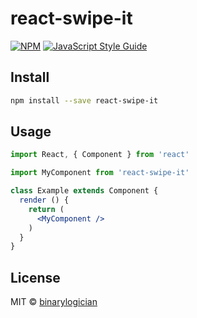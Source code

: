 # react-swipe-it

> 

[![NPM](https://img.shields.io/npm/v/react-swipe-it.svg)](https://www.npmjs.com/package/react-swipe-it) [![JavaScript Style Guide](https://img.shields.io/badge/code_style-standard-brightgreen.svg)](https://standardjs.com)

## Install

```bash
npm install --save react-swipe-it
```

## Usage

```jsx
import React, { Component } from 'react'

import MyComponent from 'react-swipe-it'

class Example extends Component {
  render () {
    return (
      <MyComponent />
    )
  }
}
```

## License

MIT © [binarylogician](https://github.com/binarylogician)
